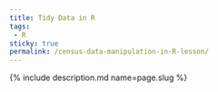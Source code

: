 ```yaml
---
title: Tidy Data in R
tags:
 - R
sticky: true
permalink: /census-data-manipulation-in-R-lesson/
---
```

{% include description.md name=page.slug %}
